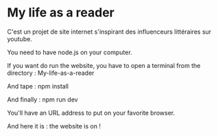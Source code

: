 # My life as a reader
C'est un projet de site internet s'inspirant des influenceurs littéraires sur youtube.

You need to have node.js on your computer.

If you want do run the website, you have to open a terminal from the directory : My-life-as-a-reader

And tape : npm install

And finally : npm run dev

You'll have an URL address to put on your favorite browser.

And here it is : the website is on !